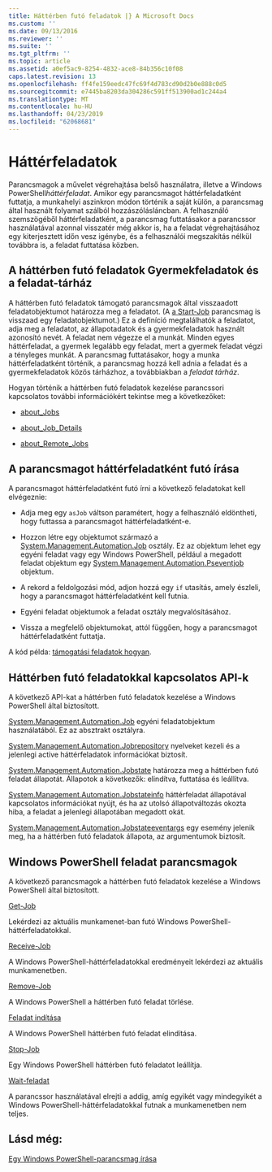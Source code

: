 ```yaml
---
title: Háttérben futó feladatok |} A Microsoft Docs
ms.custom: ''
ms.date: 09/13/2016
ms.reviewer: ''
ms.suite: ''
ms.tgt_pltfrm: ''
ms.topic: article
ms.assetid: a0ef5ac9-8254-4832-ace8-84b356c10f08
caps.latest.revision: 13
ms.openlocfilehash: ff4fe159eedc47fc69f4d783cd90d2b0e888c0d5
ms.sourcegitcommit: e7445ba8203da304286c591ff513900ad1c244a4
ms.translationtype: MT
ms.contentlocale: hu-HU
ms.lasthandoff: 04/23/2019
ms.locfileid: "62068681"
---
```

# <a name="background-jobs"></a>Háttérfeladatok

Parancsmagok a művelet végrehajtása belső használatra, illetve a Windows PowerShell*háttérfeladat*. Amikor egy parancsmagot háttérfeladatként futtatja, a munkahelyi aszinkron módon történik a saját külön, a parancsmag által használt folyamat szálból hozzászólásláncban. A felhasználó szemszögéből háttérfeladatként, a parancsmag futtatásakor a parancssor használatával azonnal visszatér még akkor is, ha a feladat végrehajtásához egy kiterjesztett időn vesz igénybe, és a felhasználói megszakítás nélkül továbbra is, a feladat futtatása közben.

## <a name="background-jobs-child-jobs-and-the-job-repository"></a>A háttérben futó feladatok Gyermekfeladatok és a feladat-tárház

A háttérben futó feladatok támogató parancsmagok által visszaadott feladatobjektumot határozza meg a feladatot. (A [a Start-Job](/powershell/module/Microsoft.PowerShell.Core/Start-Job) parancsmag is visszaad egy feladatobjektumot.) Ez a definíció megtalálhatók a feladatot, adja meg a feladatot, az állapotadatok és a gyermekfeladatok használt azonosító nevét. A feladat nem végezze el a munkát. Minden egyes háttérfeladat, a gyermek legalább egy feladat, mert a gyermek feladat végzi a tényleges munkát. A parancsmag futtatásakor, hogy a munka háttérfeladatként történik, a parancsmag hozzá kell adnia a feladat és a gyermekfeladatok közös tárházhoz, a továbbiakban a *feladat tárház*.

Hogyan történik a háttérben futó feladatok kezelése parancssori kapcsolatos további információkért tekintse meg a következőket:

- [about_Jobs](/powershell/module/microsoft.powershell.core/about/about_jobs)

- [about_Job_Details](/powershell/module/microsoft.powershell.core/about/about_job_details)

- [about_Remote_Jobs](/powershell/module/microsoft.powershell.core/about/about_remote_jobs)

## <a name="writing-a-cmdlet-that-runs-as-a-background-job"></a>A parancsmagot háttérfeladatként futó írása

A parancsmagot háttérfeladatként futó írni a következő feladatokat kell elvégeznie:

- Adja meg egy `asJob` váltson paramétert, hogy a felhasználó eldöntheti, hogy futtassa a parancsmagot háttérfeladatként-e.

- Hozzon létre egy objektumot származó a [System.Management.Automation.Job](/dotnet/api/System.Management.Automation.Job) osztály. Ez az objektum lehet egy egyéni feladat vagy egy Windows PowerShell, például a megadott feladat objektum egy [System.Management.Automation.Pseventjob](/dotnet/api/System.Management.Automation.PSEventJob) objektum.

- A rekord a feldolgozási mód, adjon hozzá egy `if` utasítás, amely észleli, hogy a parancsmagot háttérfeladatként kell futnia.

- Egyéni feladat objektumok a feladat osztály megvalósításához.

- Vissza a megfelelő objektumokat, attól függően, hogy a parancsmagot háttérfeladatként futtatja.

A kód példa: [támogatási feladatok hogyan](./how-to-support-jobs.md).

## <a name="background-job-related-apis"></a>Háttérben futó feladatokkal kapcsolatos API-k

A következő API-kat a háttérben futó feladatok kezelése a Windows PowerShell által biztosított.

[System.Management.Automation.Job](/dotnet/api/System.Management.Automation.Job) egyéni feladatobjektum használatából. Ez az absztrakt osztályra.

[System.Management.Automation.Jobrepository](/dotnet/api/System.Management.Automation.JobRepository) nyelveket kezeli és a jelenlegi active háttérfeladatok információkat biztosít.

[System.Management.Automation.Jobstate](/dotnet/api/System.Management.Automation.JobState) határozza meg a háttérben futó feladat állapotát. Állapotok a következők: elindítva, futtatása és leállítva.

[System.Management.Automation.Jobstateinfo](/dotnet/api/System.Management.Automation.JobStateInfo) háttérfeladat állapotával kapcsolatos információkat nyújt, és ha az utolsó állapotváltozás okozta hiba, a feladat a jelenlegi állapotában megadott okát.

[System.Management.Automation.Jobstateeventargs](/dotnet/api/System.Management.Automation.JobStateEventArgs) egy esemény jelenik meg, ha a háttérben futó feladatok állapota, az argumentumok biztosít.

## <a name="windows-powershell-job-cmdlets"></a>Windows PowerShell feladat parancsmagok

A következő parancsmagok a háttérben futó feladatok kezelése a Windows PowerShell által biztosított.

[Get-Job](/powershell/module/Microsoft.PowerShell.Core/Get-Job)

Lekérdezi az aktuális munkamenet-ban futó Windows PowerShell-háttérfeladatokkal.

[Receive-Job](/powershell/module/Microsoft.PowerShell.Core/Receive-Job)

A Windows PowerShell-háttérfeladatokkal eredményeit lekérdezi az aktuális munkamenetben.

[Remove-Job](/powershell/module/Microsoft.PowerShell.Core/Remove-Job)

A Windows PowerShell a háttérben futó feladat törlése.

[Feladat indítása](/powershell/module/Microsoft.PowerShell.Core/Start-Job)

A Windows PowerShell háttérben futó feladat elindítása.

[Stop-Job](/powershell/module/Microsoft.PowerShell.Core/Stop-Job)

Egy Windows PowerShell háttérben futó feladatot leállítja.

[Wait-feladat](/powershell/module/Microsoft.PowerShell.Core/Wait-Job)

A parancssor használatával elrejti a addig, amíg egyikét vagy mindegyikét a Windows PowerShell-háttérfeladatokkal futnak a munkamenetben nem teljes.

## <a name="see-also"></a>Lásd még:

[Egy Windows PowerShell-parancsmag írása](./writing-a-windows-powershell-cmdlet.md)
